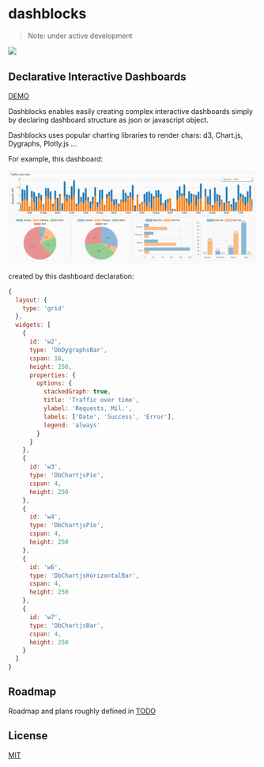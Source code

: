 # dashblocks

> Note: under active development

![](https://img.shields.io/badge/vue-2.x-brightgreen.svg)

## Declarative Interactive Dashboards

[DEMO](https://slanatech.github.io/dashblocks)

Dashblocks enables easily creating complex interactive dashboards simply by declaring dashboard structure as json or javascript object.

Dashblocks uses popular charting libraries to render chars: d3, Chart.js, Dygraphs, Plotly.js ...

For example, this dashboard:

![dashboard](screenshots/dashboard.png?raw=true)


created by this dashboard declaration: 
```javascript
{
  layout: {
    type: 'grid'
  },
  widgets: [
    {
      id: 'w2',
      type: 'DbDygraphsBar',
      cspan: 16,
      height: 250,
      properties: {
        options: {
          stackedGraph: true,
          title: 'Traffic over time',
          ylabel: 'Requests, Mil.',
          labels: ['Date', 'Success', 'Error'],
          legend: 'always'
        }
      }
    },
    {
      id: 'w3',
      type: 'DbChartjsPie',
      cspan: 4,
      height: 250
    },
    {
      id: 'w4',
      type: 'DbChartjsPie',
      cspan: 4,
      height: 250
    },
    {
      id: 'w6',
      type: 'DbChartjsHorizontalBar',
      cspan: 4,
      height: 250
    },
    {
      id: 'w7',
      type: 'DbChartjsBar',
      cspan: 4,
      height: 250
    }
  ]
}
```

## Roadmap 

Roadmap and plans roughly defined in [TODO](TODO.md)  

## License
 
[MIT](LICENSE)

